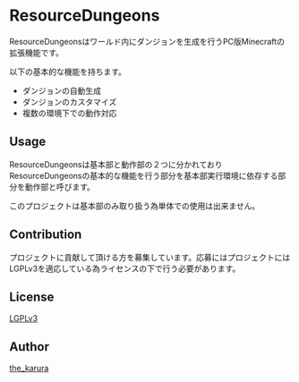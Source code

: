 # ResourceDungeons

ResourceDungeonsはワールド内にダンジョンを生成を行うPC版Minecraftの拡張機能です。

以下の基本的な機能を持ちます。

- ダンジョンの自動生成
- ダンジョンのカスタマイズ
- 複数の環境下での動作対応

## Usage

ResourceDungeonsは基本部と動作部の２つに分かれており
ResourceDungeonsの基本的な機能を行う部分を基本部実行環境に依存する部分を動作部と呼びます。

このプロジェクトは基本部のみ取り扱う為単体での使用は出来ません。

## Contribution

プロジェクトに貢献して頂ける方を募集しています。応募にはプロジェクトにはLGPLv3を適応している為ライセンスの下で行う必要があります。

## License

[LGPLv3](http://www.gnu.org/licenses/lgpl-3.0.html)

## Author

[the_karura](https://github.com/thekarura)

